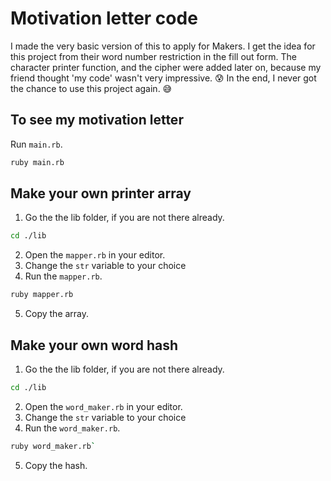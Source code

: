 # Motivation letter code

I made the very basic version of this to apply for Makers.
I get the idea for this project from their word number restriction in the fill out form.
The character printer function, and the cipher were added later on, because my friend thought 'my code' wasn't very impressive. 😰 
In the end, I never got the chance to use this project again. 😅

## To see my motivation letter

Run `main.rb`.

```sh
ruby main.rb
```

## Make your own printer array 

1. Go the the lib folder, if you are not there already.

```sh
cd ./lib
```

2. Open the `mapper.rb` in your editor.
3. Change the `str` variable to your choice
4. Run the `mapper.rb`.

```sh
ruby mapper.rb
```
5. Copy the array.

## Make your own word hash 

1. Go the the lib folder, if you are not there already.

```sh
cd ./lib
```

2. Open the `word_maker.rb` in your editor.
3. Change the `str` variable to your choice
4. Run the `word_maker.rb`.

```sh
ruby word_maker.rb`
```
5. Copy the hash.

